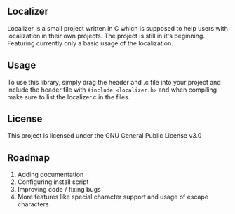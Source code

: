 ## Localizer
Localizer is a small project written in C which is supposed to help users with localization in their own projects.
The project is still in it's beginning. Featuring currently only a basic usage of the localization.
## Usage
To use this library, simply drag the header and .c file into your project and include the header file with 
``#include <localizer.h>`` and when compiling make sure to list the localizer.c in the files.
## License
This project is licensed under the GNU General Public License v3.0
## Roadmap
1. Adding documentation
2. Configuring install script
3. Improving code / fixing bugs
4. More features like special character support and usage of escape characters

